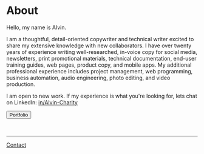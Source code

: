 # About

Hello, my name is Alvin.

I am a thoughtful, detail-oriented copywriter and technical writer excited to share my extensive knowledge with new collaborators. I have over twenty years of experience writing well-researched, in-voice copy for social media, newsletters, print promotional materials, technical documentation, end-user training guides, web pages, product copy, and mobile apps. My additional professional experience includes project management, web programming, business automation, audio engineering, photo editing, and video production.

I am open to new work. If my experience is what you're looking for, lets chat on LinkedIn: [in/Alvin-Charity](https://linkedin.com/in/alvin-charity)

[<button id=".btn .btn-default">Portfolio</button>](/portfolio)

<br />

<hr class="visible" id="visible">

[Contact](contact.md)
